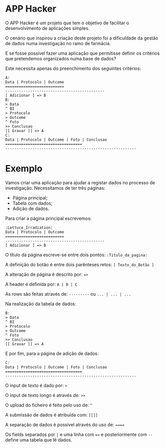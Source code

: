 # APP Hacker

O APP Hacker é um projeto que tem o objetivo de facilitar o desenvolvimento de aplicações simples.

O cenário que inspirou a criação deste projeto foi a dificuldade da gestão de dados numa investigação no ramo de farmácia.

E se fosse possível fazer uma aplicação que permitisse definir os critérios que pretendemos organizados numa base de dados?

Este necessita apenas do preenchimento dos seguintes critérios:


```
A:
Data | Protocolo | Outcome
==========================
--------------------------------------------
[ Adicionar ] => B
B:
> Data
^ BI
> Protocolo
> Outcome
^ Foto
>> Conclusao
[[ Gravar ]] => A
C:
Data | Protocolo | Outcome | Foto | Conclusao
==================================
----------------------------------------------------------
```

Exemplo
=======

Vamos criar uma aplicação para ajudar a registar dados no processo de investigação.
Necessitamos de ter três páginas: 
- Página principal;
- Tabela com dados;
- Adição de dados.

Para criar a página principal escrevemos:

```
:Lettuce_Irradiation:
Data | Protocolo | Outcome
==========================
--------------------------------------------
[ Adicionar ] => B

```

O título da página escreve-se entre dois pontos: `:Titulo_da_pagina:`

A definição do botão é entre dois parênteses retos: `[ Texto_do_Botão ]`

A alteração de página é descrito por: `=> `

A header é definida por: `A | B | C`

As rows são feitas através de: `---------` ou `... | ... | ...`

Na realização da tabela de dados: 

```
B:
> Data
^ BI
> Protocolo
> Outcome
^ Foto
>> Conclusao
[[ Gravar ]] => A
```

E por fim, para a página de adição de dados:

```
C:
Data | Protocolo | Outcome | Foto | Conclusao
==================================
----------------------------------------------------------
```

O input de texto é dado por: `>`

O input de texto longo é através de: `>>`

O upload do ficheiro é feito pelo uso de: `^`

A submissão de dados é atribuída com: `[[]]`

A separação de dados é possível através do uso de: `==== `

Os fields separados por `|` e uma linha com `==` e posteriormente com `--` define uma tabela que lê dados.





